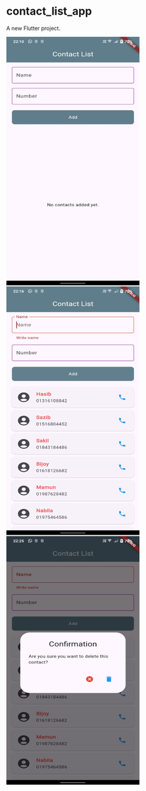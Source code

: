 # contact_list_app

A new Flutter project.

<img src="1.jpg" alt="Alt text" style="width:350px;height:650px;">
<img src="2.jpg" alt="Alt text" style="width:350px;height:650px;">
<img src="3.jpg" alt="Alt text" style="width:350px;height:650px;">
